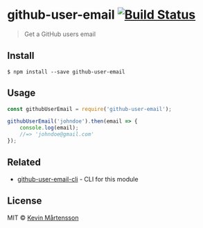 # github-user-email [![Build Status](https://travis-ci.org/kevva/github-user-email.svg?branch=master)](https://travis-ci.org/kevva/github-user-email)

> Get a GitHub users email


## Install

```
$ npm install --save github-user-email
```


## Usage

```js
const githubUserEmail = require('github-user-email');

githubUserEmail('johndoe').then(email => {
	console.log(email);
	//=> 'johndoe@gmail.com'
});
```


## Related

* [github-user-email-cli](https://github.com/kevva/github-user-email-cli) - CLI for this module


## License

MIT © [Kevin Mårtensson](https://github.com/kevva)
